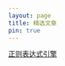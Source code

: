 ```yaml
---
layout: page
title: 精选文章
pin: true
---
```


[正则表达式引擎](https://cirnotox.github.io/2021/05/10/Regular-expersion-in-C++/)

